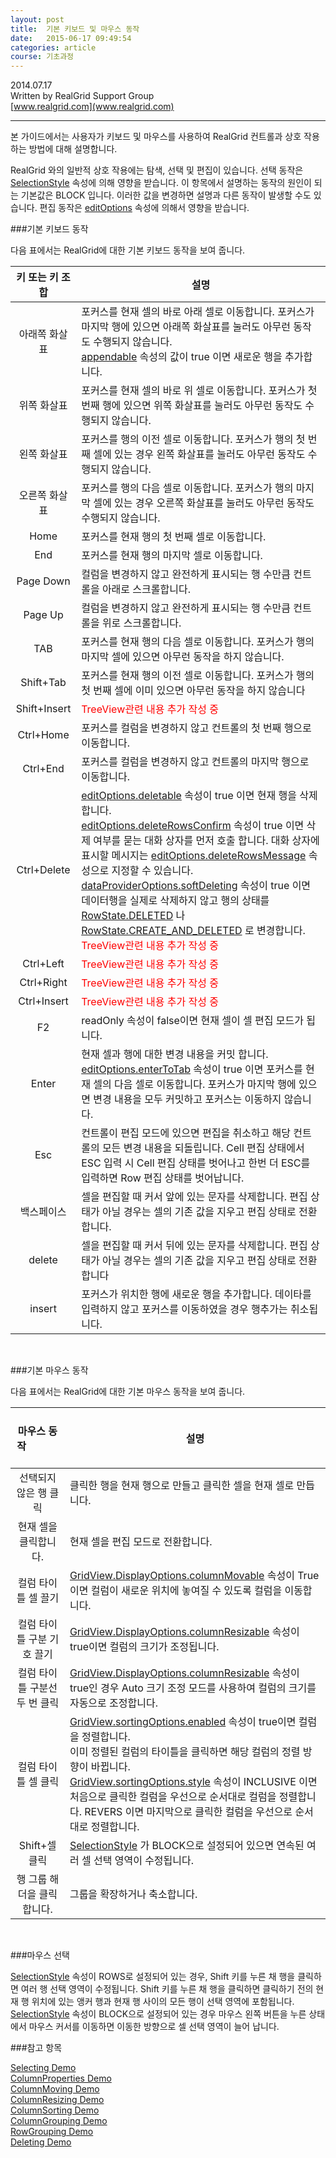 ```yaml
---
layout: post
title:  기본 키보드 및 마우스 동작
date:   2015-06-17 09:49:54
categories: article
course: 기초과정
---
```


2014.07.17  
Written by RealGrid Support Group  
[www.realgrid.com](www.realgrid.com)

---

본 가이드에서는 사용자가 키보드 및 마우스를 사용하여 RealGrid 컨트롤과 상호 작용하는 방법에 대해 설명합니다.  

RealGrid 와의 일반적 상호 작용에는 탐색, 선택 및 편집이 있습니다. 선택 동작은 [SelectionStyle](/api/types/SelectionStyle) 속성에 의해 영향을 받습니다. 이 항목에서 설명하는 동작의 원인이 되는 기본값은 BLOCK 입니다. 이러한 값을 변경하면 설명과 다른 동작이 발생할 수도 있습니다. 편집 동작은 [editOptions](/api/types/EditOptions) 속성에 의해서 영향을 받습니다. 

###기본 키보드 동작 
 
다음 표에서는 RealGrid에 대한 기본 키보드 동작을 보여 줍니다.  
 
키 또는 키 조합 | 							설명
:-------------:|--------------------------------------------------------------------------------------------------  
  아래쪽 화살표  |   포커스를 현재 셀의 바로 아래 셀로 이동합니다. 포커스가 마지막 행에 있으면 아래쪽 화살표를 눌러도 아무런 동작도 수행되지 않습니다. <br>[appendable](/api/types/EditOptions) 속성의 값이 true 이면 새로운 행을 추가합니다.  												     
위쪽 화살표 | 포커스를 현재 셀의 바로 위 셀로 이동합니다. 포커스가 첫 번째 행에 있으면 위쪽 화살표를 눌러도 아무런 동작도 수행되지 않습니다.
왼쪽 화살표 | 포커스를 행의 이전 셀로 이동합니다. 포커스가 행의 첫 번째 셀에 있는 경우 왼쪽 화살표를 눌러도 아무런 동작도 수행되지 않습니다.					
오른쪽 화살표 |포커스를 행의 다음 셀로 이동합니다. 포커스가 행의 마지막 셀에 있는 경우 오른쪽 화살표를 눌러도 아무런 동작도 수행되지 않습니다.
Home | 포커스를 현재 행의 첫 번째 셀로 이동합니다.
End | 포커스를 현재 행의 마지막 셀로 이동합니다.
Page Down | 컬럼을 변경하지 않고 완전하게 표시되는 행 수만큼 컨트롤을 아래로 스크롤합니다. 
Page Up | 컬럼을 변경하지 않고 완전하게 표시되는 행 수만큼 컨트롤을 위로 스크롤합니다. 
TAB | 포커스를 현재 행의 다음 셀로 이동합니다. 포커스가 행의 마지막 셀에 있으면 아무런 동작을 하지 않습니다.
Shift+Tab | 포커스를 현재 행의 이전 셀로 이동합니다. 포커스가 행의 첫 번째 셀에 이미 있으면 아무런 동작을 하지 않습니다
Shift+Insert | <font color="red">TreeView관련 내용 추가 작성 중</font>
Ctrl+Home | 포커스를 컬럼을 변경하지 않고 컨트롤의 첫 번째 행으로 이동합니다.
Ctrl+End | 포커스를 컬럼을 변경하지 않고 컨트롤의 마지막 행으로 이동합니다.
Ctrl+Delete | [editOptions.deletable](/api/types/EditOptions) 속성이 true 이면 현재 행을 삭제합니다.<br> [editOptions.deleteRowsConfirm](/api/types/EditOptions) 속성이 true 이면 삭제 여부를 묻는 대화 상자를 먼저 호출 합니다. 대화 상자에 표시할 메시지는 [editOptions.deleteRowsMessage](/api/types/EditOptions) 속성으로 지정할 수 있습니다. <br> [dataProviderOptions.softDeleting](/api/types/DataProviderOptions/) 속성이 true 이면  데이터행을 실제로 삭제하지 않고 행의 상태를 [RowState.DELETED](/api/types/RowState) 나 [RowState.CREATE_AND_DELETED](/api/types/RowState) 로 변경합니다. <br> <font color="red">TreeView관련 내용 추가 작성 중</font>
Ctrl+Left | <font color="red">TreeView관련 내용 추가 작성 중</font>
Ctrl+Right | <font color="red">TreeView관련 내용 추가 작성 중</font>
Ctrl+Insert | <font color="red">TreeView관련 내용 추가 작성 중</font>
F2 | readOnly 속성이 false이면 현재 셀이 셀 편집 모드가 됩니다.
Enter | 현재 셀과 행에 대한 변경 내용을 커밋 합니다. <br>[editOptions.enterToTab](/api/types/EditOptions) 속성이 true 이면 포커스를 현재 셀의 다음 셀로 이동합니다. 포커스가 마지막 행에 있으면 변경 내용을 모두 커밋하고 포커스는 이동하지 않습니다.
Esc | 컨트롤이 편집 모드에 있으면 편집을 취소하고 해당 컨트롤의 모든 변경 내용을 되돌립니다. Cell 편집 상태에서 ESC 입력 시 Cell 편집 상태를 벗어나고 한번 더 ESC를 입력하면 Row 편집 상태를 벗어납니다.
백스페이스 | 셀을 편집할 때 커서 앞에 있는 문자를 삭제합니다. 편집 상태가 아닐 경우는 셀의 기존 값을 지우고 편집 상태로 전환합니다.
delete | 셀을 편집할 때 커서 뒤에 있는 문자를 삭제합니다. 편집 상태가 아닐 경우는 셀의 기존 값을 지우고 편집 상태로 전환합니다
insert | 포커스가 위치한 행에 새로운 행을 추가합니다. 데이타를 입력하지 않고 포커스를 이동하였을 경우 행추가는 취소됩니다.

<br>

###기본 마우스 동작  

다음 표에서는 RealGrid에 대한 기본 마우스 동작을 보여 줍니다.  
 
&nbsp; &nbsp; &nbsp; &nbsp; &nbsp; &nbsp; &nbsp; 마우스 동작 &nbsp; &nbsp; &nbsp; &nbsp; &nbsp; &nbsp; &nbsp; | 							설명
:-------------:|--------------------------------------------------------------------------------------------------  
선택되지 않은 행 클릭 | 클릭한 행을 현재 행으로 만들고 클릭한 셀을 현재 셀로 만듭니다.
현재 셀을 클릭합니다. | 현재 셀을 편집 모드로 전환합니다.
컬럼 타이틀 셀 끌기 | [GridView.DisplayOptions.columnMovable](/api/types/DisplayOptions) 속성이 True이면 컬럼이 새로운 위치에 놓여질 수 있도록 컬럼을 이동합니다.
컬럼 타이틀 구분 기호 끌기 | [GridView.DisplayOptions.columnResizable](/api/types/DisplayOptions) 속성이 true이면 컬럼의 크기가 조정됩니다.
컬럼 타이틀 구분선 두 번 클릭 | [GridView.DisplayOptions.columnResizable](/api/types/DisplayOptions) 속성이 true인 경우 Auto 크기 조정 모드를 사용하여 컬럼의 크기를 자동으로 조정합니다.
컬럼 타이틀 셀 클릭 | [GridView.sortingOptions.enabled](/api/types/SortingOptions) 속성이 true이면 컬럼을 정렬합니다. <br>이미 정렬된 컬럼의 타이틀을 클릭하면 해당 컬럼의 정렬 방향이 바뀝니다.<br>[GridView.sortingOptions.style](/api/types/SortingOptions) 속성이 INCLUSIVE 이면 처음으로 클릭한 컬럼을 우선으로 순서대로 컬럼을 정렬합니다.  REVERS 이면 마지막으로 클릭한 컬럼을 우선으로 순서대로 정렬합니다.
Shift+셀 클릭 | [SelectionStyle](/api/types/SelectionStyle) 가 BLOCK으로 설정되어 있으면 연속된 여러 셀 선택 영역이 수정됩니다.
행 그룹 해더을 클릭합니다. | 그룹을 확장하거나 축소합니다.

<br>

###마우스 선택

[SelectionStyle](/api/types/SelectionStyle) 속성이 ROWS로 설정되어 있는 경우, Shift 키를 누른 채 행을 클릭하면 여러 행 선택 영역이 수정됩니다.
Shift 키를 누른 채 행을 클릭하면 클릭하기 전의 현재 행 위치에 있는 앵커 행과 현재 행 사이의 모든 행이 선택 영역에 포함됩니다. [SelectionStyle](/api/types/SelectionStyle) 속성이 BLOCK으로 설정되어 있는 경우 마우스 왼쪽 버튼을 누른 상태에서 마우스 커서를 이동하면 이동한 방향으로 셀 선택 영역이 늘어 납니다.

###참고 항목

[Selecting Demo](http://demo.realgrid.com/Demo/Selecting)  
[ColumnProperties Demo](http://demo.realgrid.com/Demo/ColumnProperties)  
[ColumnMoving Demo](http://demo.realgrid.com/Demo/ColumnMoving)  
[ColumnResizing Demo](http://demo.realgrid.net/Demo/ColumnResizing)  
[ColumnSorting Demo](http://demo.realgrid.net/Demo/ColumnSorting)  
[ColumnGrouping Demo](http://demo.realgrid.net/Demo/ColumnGrouping)  
[RowGrouping Demo](http://demo.realgrid.net/Demo/RowGrouping)  
[Deleting Demo](http://demo.realgrid.net/Demo/Deleting)  

